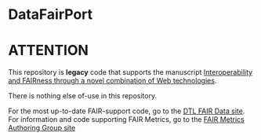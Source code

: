 DataFairPort
============

ATTENTION
=========


This repository is **legacy** code that supports the manuscript [Interoperability and FAIRness through a novel combination of Web technologies](https://peerj.com/articles/cs-110/).  

There is nothing else of-use in this repository.

For the most up-to-date FAIR-support code, go to the [DTL FAIR Data site](https://github.com/DTL-FAIRData).  For information and code supporting FAIR Metrics, go to the [FAIR Metrics Authoring Group site](https://github.com/FAIRMetrics/Metrics)
